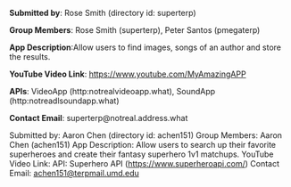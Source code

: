 <p><strong>Submitted by</strong>: Rose Smith (directory id: superterp)</p>
<p><strong>Group Members</strong>: Rose Smith (superterp), Peter Santos (pmegaterp)</p>
<p><strong>App Description</strong>:Allow users to find images, songs of an author and store the results.</p>
<p><strong>YouTube Video Link</strong>: <a href="https://www.youtube.com/MyAmazingAPP">https://www.youtube.com/MyAmazingAPP</a></p>
<p><strong>APIs</strong>: VideoApp (http:notrealvideoapp.what), SoundApp (http:notreadlsoundapp.what)</p>
<p><strong>Contact Email</strong>: superterp@notreal.address.what</p>

Submitted by: Aaron Chen (directory id: achen151)
Group Members: Aaron Chen (achen151)
App Description: Allow users to search up their favorite superheroes and create their fantasy superhero 1v1 matchups.
YouTube Video Link:
API: Superhero API (https://www.superheroapi.com/)
Contact Email: achen151@terpmail.umd.edu

